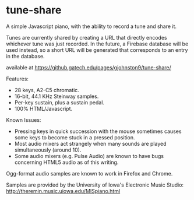 tune-share
========

A simple Javascript piano, with the ability to record a tune and share it.

Tunes are currently shared by creating a URL that directly encodes whichever tune was just recorded. In the future, a Firebase database will be used instead, so a short URL will be generated that corresponds to an entry in the database.

available at https://github.gatech.edu/pages/gjohnston9/tune-share/

Features:

* 28 keys, A2-C5 chromatic.
* 16-bit, 44.1 KHz Steinway samples.
* Per-key sustain, plus a sustain pedal.
* 100% HTML/Javascript.

Known Issues:

* Pressing keys in quick succession with the mouse sometimes causes some keys to become stuck in a pressed position.
* Most audio mixers act strangely when many sounds are played simultaneously (around 10).
* Some audio mixers (e.g. Pulse Audio) are known to have bugs concerning HTML5 audio as of this writing.

Ogg-format audio samples are known to work in Firefox and Chrome.

Samples are provided by the University of Iowa's Electronic Music Studio:
http://theremin.music.uiowa.edu/MISpiano.html